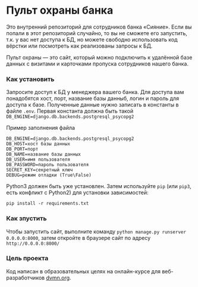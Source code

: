 # Пульт охраны банка

Это внутренний репозиторий для сотрудников банка «Сияние». Если вы попали в этот репозиторий случайно, то вы не сможете
его запустить, т.к. у вас нет доступа к БД, но можете свободно использовать код вёрстки или посмотреть как реализованы
запросы к БД.

Пульт охраны — это сайт, который можно подключить к удалённой базе данных с визитами и карточками пропуска сотрудников
нашего банка.

### Как установить

Запросите доступ к БД у менеджера вашего банка. Для доступа вам понадобятся хост, порт, название базы данныб, логин
и пароль для доступа к базе.
Полученные данные нужно записать в константы в файле `.env`. Первая константа должна быть такой
`DB_ENGINE=django.db.backends.postgresql_psycopg2`
 
Пример заполнения файла

```.env
DB_ENGINE=django.db.backends.postgresql_psycopg2
DB_HOST=хост базы данных
DB_PORT=порт
DB_NAME=название базы данных
DB_USER=имя пользователя
DB_PASSWORD=пароль пользователя
SECRET_KEY=секретный ключ
DEBUG=режим отладки (True\False)
```

Python3 должен быть уже установлен. 
Затем используйте `pip` (или `pip3`, есть конфликт с Python2) для установки зависимостей:
```
pip install -r requirements.txt
```

### Как зпустить
Чтобы запустить сайт, выполните команду `python manage.py runserver 0.0.0.0:8000`, затем откройте в браузере сайт
по адресу `http://0.0.0.0:8000/`

### Цель проекта

Код написан в образовательных целях на онлайн-курсе для веб-разработчиков [dvmn.org](https://dvmn.org/).